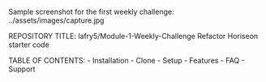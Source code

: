 

Sample screenshot for the first weekly challenge:
../assets/images/capture.jpg



REPOSITORY TITLE: lafry5/Module-1-Weekly-Challenge
    Refactor Horiseon starter code


TABLE OF CONTENTS:
    -  Installation 
    -  Clone
    -  Setup
    -  Features
    -  FAQ
    -  Support


